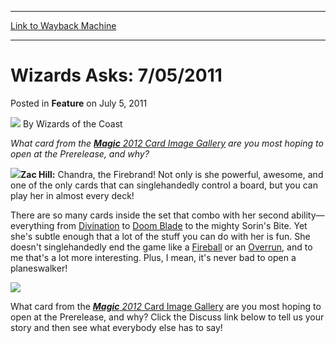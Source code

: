
---
[Link to Wayback Machine](https://web.archive.org/web/20220926170333/https://magic.wizards.com/en/articles/archive/feature/wizards-asks-7052011-2011-07-05)

[_metadata_:wayback_url]:- "https://magic.wizards.com/en/articles/archive/feature/wizards-asks-7052011-2011-07-05"
[_metadata_:wayback_raw_url]:- "https://web.archive.org/web/20220926170333id_/https://magic.wizards.com/en/articles/archive/feature/wizards-asks-7052011-2011-07-05"
[_metadata_:wayback_capture_timestamp]:- "2022-09-26 17:03:33+00:00"
[_metadata_:publish_date]:- "2011-07-05"
[_metadata_:description]:- "What card from the Magic 2012 Card Image Gallery are you most hoping to open at the Prerelease, and why?Zac Hill: Chandra, the Firebrand! Not only is she powerful, awesome, and one of the only cards that can singlehandedly control a board, but you can play her in almost every deck! There are so many cards inside the set that combo with her second ability—everything from"
[_metadata_:generator]:- "Drupal 7 (http://drupal.org)"
---


Wizards Asks: 7/05/2011
=======================



 Posted in **Feature**
 on July 5, 2011 






![](https://media.magic.wizards.com/styles/auth_small/public/images/person/wizards_author.jpg)
By Wizards of the Coast











*What card from the [**Magic** 2012 Card Image Gallery](http://www.wizards.com/magic/tcg/article.aspx?x=mtg/tcg/magic2012/cig) are you most hoping to open at the Prerelease, and why?*

![](https://media.magic.wizards.com/image_legacy_migration/magic/images/mtgcom/authorpics/authorpic_zachill.jpg)**Zac Hill:** Chandra, the Firebrand! Not only is she powerful, awesome, and one of the only cards that can singlehandedly control a board, but you can play her in almost every deck! 

There are so many cards inside the set that combo with her second ability—everything from [Divination](https://gatherer.wizards.com/Pages/Card/Details.aspx?name=Divination) to [Doom Blade](https://gatherer.wizards.com/Pages/Card/Details.aspx?name=Doom+Blade) to the mighty Sorin's Bite. Yet she's subtle enough that a lot of the stuff you can do with her is fun. She doesn't singlehandedly end the game like a [Fireball](https://gatherer.wizards.com/Pages/Card/Details.aspx?name=Fireball) or an [Overrun](https://gatherer.wizards.com/Pages/Card/Details.aspx?name=Overrun), and to me that's a lot more interesting. Plus, I mean, it's never bad to open a planeswalker!

![](https://media.magic.wizards.com/image_legacy_migration/images/magic/daily/td/rtyyfghjkfsiodjfgsiyujfhjioljkwer.jpg)  
  
What card from the [***Magic** 2012* Card Image Gallery](http://www.wizards.com/magic/tcg/article.aspx?x=mtg/tcg/magic2012/cig) are you most hoping to open at the Prerelease, and why? Click the Discuss link below to tell us your story and then see what everybody else has to say!







